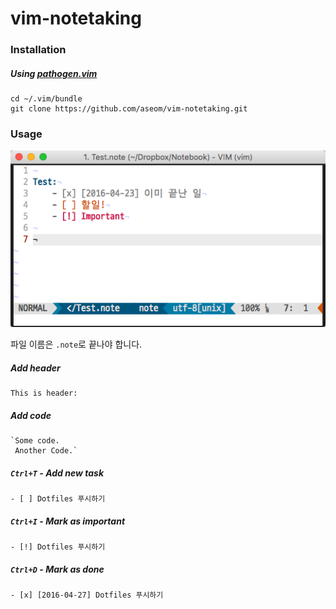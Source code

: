 # vim-notetaking

### Installation

##### Using [pathogen.vim](https://github.com/tpope/vim-pathogen)
```Shell
cd ~/.vim/bundle
git clone https://github.com/aseom/vim-notetaking.git
```

### Usage
![usage](.github/usage.png)

파일 이름은 `.note`로 끝나야 합니다.

##### Add header
```
This is header:
```

##### Add code
```
`Some code.
 Another Code.`
```

##### `Ctrl+T` - Add new task
```
- [ ] Dotfiles 푸시하기
```

##### `Ctrl+I` - Mark as important
```
- [!] Dotfiles 푸시하기
```

##### `Ctrl+D` - Mark as done
```
- [x] [2016-04-27] Dotfiles 푸시하기
```
